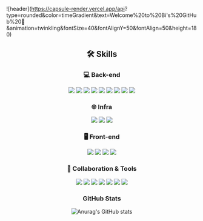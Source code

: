 ![header](https://capsule-render.vercel.app/api?
type=rounded&color=timeGradient&text=Welcome%20to%20Bi's%20GitHub%20👋
&animation=twinkling&fontSize=40&fontAlignY=50&fontAlign=50&height=180)

<div align="center">

## 🛠 Skills

### 💻 Back-end
<img src="https://img.shields.io/badge/Java-007396?style=flat-square&logo=java&logoColor=FFFFFF"/>
<img src="https://img.shields.io/badge/Spring-6DB33F?style=flat-square&logo=spring&logoColor=FFFFFF"/>
<img src="https://img.shields.io/badge/Spring Boot-6DB33F?style=flat-square&logo=springboot&logoColor=FFFFFF"/>
<img src="https://img.shields.io/badge/Spring Data JPA-006600?style=flat-square&logo=Java&logoColor=FFFFFF"/>
<img src="https://img.shields.io/badge/QueryDSL-0099E5?style=flat-square&logo=Java&logoColor=FFFFFF"/>
<img src="https://img.shields.io/badge/Junit5-25A162?style=flat-square&logo=junit5&logoColor=FFFFFF"/>
<img src="https://img.shields.io/badge/Spring Security-6DB33F?style=flat-square&logo=springsecurity&logoColor=FFFFFF"/>
<img src="https://img.shields.io/badge/JWT-FBBA00?style=flat-square&logo=Java&logoColor=FFFFFF"/>
<img src="https://img.shields.io/badge/MySQL-4479A1?style=flat-square&logo=mysql&logoColor=FFFFFF"/>

### 🌐 Infra
<img src="https://img.shields.io/badge/AWS EC2-FF9900?style=flat-square&logo=amazonec2&logoColor=FFFFFF"/>
<img src="https://img.shields.io/badge/AWS RDS-527FFF?style=flat-square&logo=amazonrds&logoColor=FFFFFF"/>
<img src="https://img.shields.io/badge/AWS S3-569A31?style=flat-square&logo=amazons3&logoColor=FFFFFF"/>

### 🖥️ Front-end
<img src="https://img.shields.io/badge/HTML5-E34F26?style=flat-square&logo=HTML5&logoColor=FFFFFF"/>
<img src="https://img.shields.io/badge/CSS3-1572B6?style=flat-square&logo=CSS3&logoColor=FFFFFF"/>
<img src="https://img.shields.io/badge/JavaScript-F7DF1E?style=flat-square&logo=JavaScript&logoColor=FFFFFF"/>
<img src="https://img.shields.io/badge/React-61DAFB?style=flat-square&logo=React&logoColor=FFFFFF"/>
  
  ### 📏 Collaboration & Tools
  
  <img src="https://img.shields.io/badge/Git-F05032?style=flat-square&logo=Git&logoColor=FFFFFF"/>
  <img src="https://img.shields.io/badge/GitHub-181717?style=flat-square&logo=GitHub&logoColor=FFFFFF"/>
  <img src="https://img.shields.io/badge/Slack-4A154B?style=flat-square&logo=Slack&logoColor=FFFFFF"/>
  <img src="https://img.shields.io/badge/Notion-000000?style=flat-square&logo=Notion&logoColor=FFFFFF"/>
  <img src="https://img.shields.io/badge/IntelliJ-000000?style=flat-square&logo=intellijidea&logoColor=FFFFFF"/>
  <img src="https://img.shields.io/badge/Visual Studio Code-007ACC?style=flat-square&logo=Visual Studio Code&logoColor=FFFFFF"/>
  <img src="https://img.shields.io/badge/Postman-FF6C37?style=flat-square&logo=Postman&logoColor=FFFFFF"/>
  
  ### GitHub Stats
  ![Anurag's GitHub stats](https://github-readme-stats.vercel.app/api?username=princeton-d&show_icons=true&theme=radical)
  
</div>
